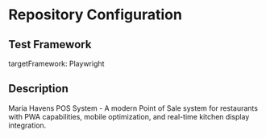 # Repository Configuration

## Test Framework
targetFramework: Playwright

## Description
Maria Havens POS System - A modern Point of Sale system for restaurants with PWA capabilities, mobile optimization, and real-time kitchen display integration.